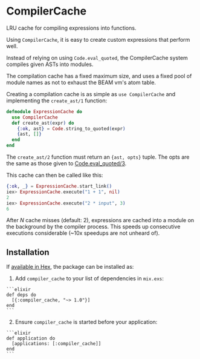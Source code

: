 # CompilerCache

LRU cache for compiling expressions into functions.

Using `CompilerCache`, it is easy to create custom expressions that perform well.

Instead of relying on using `Code.eval_quoted`, the CompilerCache
system compiles given ASTs into modules.

The compilation cache has a fixed maximum size, and uses a fixed pool
of module names as not to exhaust the BEAM vm's atom table.

Creating a compilation cache is as simple as `use CompilerCache` and
implementing the `create_ast/1` function:

```elixir
defmodule ExpressionCache do
  use CompilerCache
  def create_ast(expr) do
    {:ok, ast} = Code.string_to_quoted(expr)
    {ast, []}
  end
end
```

The `create_ast/2` function must return an `{ast, opts}` tuple. The opts are the same as those given to [Code.eval_quoted/3](https://github.com/elixir-lang/elixir/blob/v1.3.4/lib/elixir/lib/code.ex#L191).

This cache can then be called like this:

```elixir
{:ok, _} = ExpressionCache.start_link()
iex> ExpressionCache.execute("1 + 1", nil)
2
iex> ExpressionCache.execute("2 * input", 3)
6
```

After *N* cache misses (default: 2), expressions are cached into a
module on the background by the compiler process. This speeds up
consecutive executions considerable (~10x speedups are not unheard
of).



## Installation

If [available in Hex](https://hex.pm/docs/publish), the package can be installed as:

  1. Add `compiler_cache` to your list of dependencies in `mix.exs`:

    ```elixir
    def deps do
      [{:compiler_cache, "~> 1.0"}]
    end
    ```

  2. Ensure `compiler_cache` is started before your application:

    ```elixir
    def application do
      [applications: [:compiler_cache]]
    end
    ```
